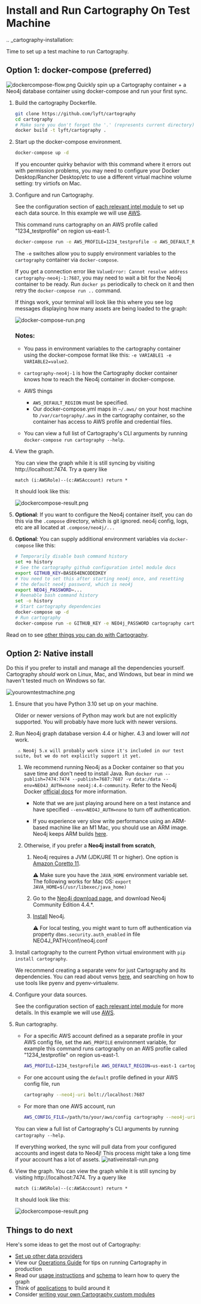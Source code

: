 # Install and Run Cartography On Test Machine

.. _cartography-installation:

Time to set up a test machine to run Cartography.

## Option 1: docker-compose (preferred)
![dockercompose-flow.png](images/dockercompose-flow.png)
Quickly spin up a Cartography container + a Neo4j database container using docker-compose and run your first sync.

1. Build the cartography Dockerfile.

    ```bash
    git clone https://github.com/lyft/cartography
    cd cartography
    # Make sure you don't forget the '.' (represents current directory)
    docker build -t lyft/cartography .
    ```

1. Start up the docker-compose environment.

    ```bash
    docker-compose up -d
    ```

    If you encounter quirky behavior with this command where it errors out with permission problems, you may need to configure your Docker Desktop/Rancher Desktop/etc to use a different virtual machine volume setting: try virtiofs on Mac.

1. Configure and run Cartography.

    See the configuration section of [each relevant intel module](https://lyft.github.io/cartography/modules) to set up each data source. In this example we will use [AWS](https://lyft.github.io/cartography/modules/aws/config.html).

    This command runs cartography on an AWS profile called "1234_testprofile" on region us-east-1.

    ```bash
    docker-compose run -e AWS_PROFILE=1234_testprofile -e AWS_DEFAULT_REGION=us-east-1 cartography --neo4j-uri bolt://cartography-neo4j-1:7687
    ```

    The `-e` switches allow you to supply environment variables to the `cartography` container via `docker-compose`.

    If you get a connection error like `ValueError: Cannot resolve address cartography-neo4j-1:7687`, you may need to wait a bit for the Neo4j container to be ready. Run `docker ps` periodically to check on it and then retry the `docker-compose run ..` command.

    If things work, your terminal will look like this where you see log messages displaying how many assets are being loaded to the graph:

    ![docker-compose-run.png](images/docker-compose-run.png)

    ### Notes:

    - You pass in environment variables to the cartography container using the docker-compose format like this: `-e VARIABLE1 -e VARIABLE2=value2`.

    - `cartography-neo4j-1` is how the Cartography docker container knows how to reach the Neo4j container in docker-compose.

    - AWS things

      - `AWS_DEFAULT_REGION` must be specified.
      - Our docker-compose.yml maps in `~/.aws/` on your host machine to `/var/cartography/.aws` in the cartography container, so the container has access to AWS profile and credential files.
    - You can view a full list of Cartography's CLI arguments by running `docker-compose run cartography --help`.

1. View the graph.

   You can view the graph while it is still syncing by visiting http://localhost:7474. Try a query like

    ```cypher
    match (i:AWSRole)--(c:AWSAccount) return *
   ```

    It should look like this:

    ![dockercompose-result.png](images/dockercompose-result.png)

1. **Optional**: If you want to configure the Neo4j container itself, you can do this via the `.compose` directory, which is
git ignored. neo4j config, logs, etc are all located at `.compose/neo4j/...`

1. **Optional**: You can supply additional environment variables via `docker-compose` like this:
    ```bash
    # Temporarily disable bash command history
    set +o history
    # See the cartography github configuration intel module docs
    export GITHUB_KEY=BASE64ENCODEDKEY
    # You need to set this after starting neo4j once, and resetting
    # the default neo4j password, which is neo4j
    export NEO4j_PASSWORD=...
    # Reenable bash command history
    set -o history
    # Start cartography dependencies
    docker-compose up -d
    # Run cartography
    docker-compose run -e GITHUB_KEY -e NEO4j_PASSWORD cartography cartography --github-config-env-var GITHUB_KEY --neo4j-uri bolt://neo4j:7687 --neo4j-password-env-var NEO4j_PASSWORD --neo4j-user neo4j
    ```


Read on to see [other things you can do with Cartography](#things-to-do-next).


## Option 2: Native install

Do this if you prefer to install and manage all the dependencies yourself. Cartography _should_ work on Linux, Mac, and Windows, but bear in mind we haven't tested much on Windows so far.

![yourowntestmachine.png](images/yourowntestmachine.png)

1. Ensure that you have Python 3.10 set up on your machine.

    Older or newer versions of Python may work but are not explicitly supported. You will probably have more luck with newer versions.

1. Run Neo4j graph database version 4.4 or higher. 4.3 and lower will _not_ work.

        ⚠️ Neo4j 5.x will probably work since it's included in our test suite, but we do not explicitly support it yet.

    1. We recommend running Neo4j as a Docker container so that you save time and don't need to install Java. Run `docker run --publish=7474:7474 --publish=7687:7687 -v data:/data --env=NEO4J_AUTH=none neo4j:4.4-community`. Refer to the Neo4j Docker [official docs](https://github.com/neo4j/docker-neo4j) for more information.

        - Note that we are just playing around here on a test instance and have specified `--env=NEO4J_AUTH=none` to turn off authentication.

        - If you experience very slow write performance using an ARM-based machine like an M1 Mac, you should use an ARM image. Neo4j keeps ARM builds [here](https://hub.docker.com/r/arm64v8/neo4j/).

    1. Otherwise, if you prefer a **Neo4j install from scratch**,

        1. Neo4j requires a JVM (JDK/JRE 11 or higher). One option is [Amazon Coretto 11](https://docs.aws.amazon.com/corretto/latest/corretto-11-ug/what-is-corretto-11.html).

            ⚠️ Make sure you have the `JAVA_HOME` environment variable set. The following works for Mac OS: `export JAVA_HOME=$(/usr/libexec/java_home)`

        1. Go to the [Neo4j download page](https://neo4j.com/download-center/#community), and download Neo4j Community Edition 4.4.\*.

        1. [Install](https://neo4j.com/docs/operations-manual/current/installation/) Neo4j.

            ⚠️ For local testing, you might want to turn off authentication via property `dbms.security.auth_enabled` in file NEO4J_PATH/conf/neo4j.conf

1. Install cartography to the current Python virtual environment with `pip install cartography`.

    We recommend creating a separate venv for just Cartography and its dependencies. You can read about venvs [here](https://packaging.python.org/en/latest/guides/installing-using-pip-and-virtual-environments/#create-and-use-virtual-environments), and searching on how to use tools like pyenv and pyenv-virtualenv.

1. Configure your data sources.

    See the configuration section of [each relevant intel module](https://lyft.github.io/cartography/modules) for more details. In this example we will use [AWS](https://lyft.github.io/cartography/modules/aws/config.html).

1. Run cartography.

    - For a specific AWS account defined as a separate profile in your AWS config file, set the `AWS_PROFILE` environment variable, for example this command runs cartography on an AWS profile called "1234_testprofile" on region us-east-1.

        ```bash
        AWS_PROFILE=1234_testprofile AWS_DEFAULT_REGION=us-east-1 cartography --neo4j-uri bolt://localhost:7687
        ```

    - For one account using the `default` profile defined in your AWS config file, run

        ```bash
        cartography --neo4j-uri bolt://localhost:7687
        ```

    - For more than one AWS account, run

        ```bash
        AWS_CONFIG_FILE=/path/to/your/aws/config cartography --neo4j-uri bolt://localhost:7687 --aws-sync-all-profiles
        ```

    You can view a full list of Cartography's CLI arguments by running `cartography --help`.

    If everything worked, the sync will pull data from your configured accounts and ingest data to Neo4j! This process might take a long time if your account has a lot of assets.
    ![nativeinstall-run.png](images/nativeinstall-run.png)

1. View the graph.
    You can view the graph while it is still syncing by visiting http://localhost:7474. Try a query like

    ```cypher
    match (i:AWSRole)--(c:AWSAccount) return *
   ```

    It should look like this:

    ![dockercompose-result.png](images/dockercompose-result.png)

## Things to do next
Here's some ideas to get the most out of Cartography:
- [Set up other data providers](https://lyft.github.io/cartography/modules)
- View our [Operations Guide](ops.html) for tips on running Cartography in production
- Read our [usage instructions](https://lyft.github.io/cartography/usage/tutorial.html) and [schema](https://lyft.github.io/cartography/usage/schema.html) to learn how to query the graph
- Think of [applications](https://lyft.github.io/cartography/usage/applications.html) to build around it
- Consider [writing your own Cartography custom modules](dev/writing-intel-modules.md)
